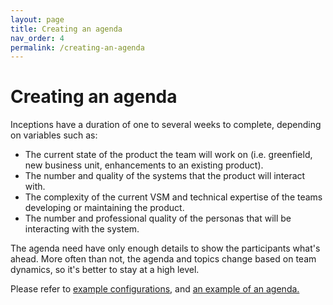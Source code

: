 ```yaml
---
layout: page
title: Creating an agenda
nav_order: 4
permalink: /creating-an-agenda
---
```


# Creating an agenda

Inceptions have a duration of one to several weeks to complete, depending on variables such as:
- The current state of the product the team will work on (i.e. greenfield, new business unit, enhancements to an existing product).
- The number and quality of the systems that the product will interact with.
- The complexity of the current VSM and technical expertise of the teams developing or maintaining the product.
- The number and professional quality of the personas that will be interacting with the system.

The agenda need have only enough details to show the participants what's ahead. More often than not, the agenda and topics change based on team dynamics, so it's better to stay at a high level.

Please refer to [example configurations](/configurations), and [an example of an agenda.](example-agenda) 
